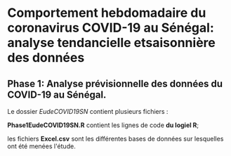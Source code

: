 # Comportement hebdomadaire du coronavirus COVID-19 au Sénégal: analyse tendancielle etsaisonnière des données
## Phase 1: Analyse prévisionnelle des données du COVID-19 au Sénégal. 

Le dossier *EudeCOVID19SN* contient plusieurs fichiers : 

**Phase1EudeCOVID19SN.R** contient les lignes de code **du logiel R**;

les fichiers **Excel.csv** sont les différentes bases de données sur lesquelles ont été menées l'étude.    

